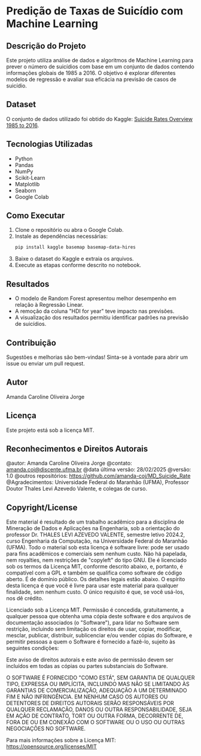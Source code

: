 # Predição de Taxas de Suicídio com Machine Learning

## Descrição do Projeto
Este projeto utiliza análise de dados e algoritmos de Machine Learning para prever o número de suicídios com base em um conjunto de dados contendo informações globais de 1985 a 2016. O objetivo é explorar diferentes modelos de regressão e avaliar sua eficácia na previsão de casos de suicídio.

## Dataset
O conjunto de dados utilizado foi obtido do Kaggle: [Suicide Rates Overview 1985 to 2016](https://www.kaggle.com/datasets/russellyates88/suicide-rates-overview-1985-to-2016).

## Tecnologias Utilizadas
- Python
- Pandas
- NumPy
- Scikit-Learn
- Matplotlib
- Seaborn
- Google Colab

## Como Executar
1. Clone o repositório ou abra o Google Colab.
2. Instale as dependências necessárias:
   ```bash
   pip install kaggle basemap basemap-data-hires
   ```
3. Baixe o dataset do Kaggle e extraia os arquivos.
4. Execute as etapas conforme descrito no notebook.

## Resultados
- O modelo de Random Forest apresentou melhor desempenho em relação à Regressão Linear.
- A remoção da coluna "HDI for year" teve impacto nas previsões.
- A visualização dos resultados permitiu identificar padrões na previsão de suicídios.

## Contribuição
Sugestões e melhorias são bem-vindas! Sinta-se à vontade para abrir um issue ou enviar um pull request.

## Autor
Amanda Caroline Oliveira Jorge

## Licença
Este projeto está sob a licença MIT.

## Reconhecimentos e Direitos Autorais
@autor: Amanda Caroline Oliveira Jorge 
@contato: amanda.coj@discente.ufma.br
@data última versão: 28/02/2025 
@versão: 1.0
@outros repositórios: https://github.com/amanda-coj/MD_Suicide_Rate
@Agradecimentos: Universidade Federal do Maranhão (UFMA), Professor Doutor Thales Levi Azevedo Valente, e colegas de curso.

## Copyright/License
Este material é resultado de um trabalho acadêmico para a disciplina de Mineração de Dados e Aplicações na Engenharia, sob a orientação do professor Dr. THALES LEVI AZEVEDO VALENTE, semestre letivo 2024.2, curso Engenharia da Computação, na Universidade Federal do Maranhão (UFMA). Todo o material sob esta licença é software livre: pode ser usado para fins acadêmicos e comerciais sem nenhum custo. Não há papelada, nem royalties, nem restrições de "copyleft" do tipo GNU. Ele é licenciado sob os termos da Licença MIT, conforme descrito abaixo, e, portanto, é compatível com a GPL e também se qualifica como software de código aberto. É de domínio público. Os detalhes legais estão abaixo. O espírito desta licença é que você é livre para usar este material para qualquer finalidade, sem nenhum custo. O único requisito é que, se você usá-los, nos dê crédito.

Licenciado sob a Licença MIT. Permissão é concedida, gratuitamente, a qualquer pessoa que obtenha uma cópia deste software e dos arquivos de documentação associados (o "Software"), para lidar no Software sem restrição, incluindo sem limitação os direitos de usar, copiar, modificar, mesclar, publicar, distribuir, sublicenciar e/ou vender cópias do Software, e permitir pessoas a quem o Software é fornecido a fazê-lo, sujeito às seguintes condições:

Este aviso de direitos autorais e este aviso de permissão devem ser incluídos em todas as cópias ou partes substanciais do Software.

O SOFTWARE É FORNECIDO "COMO ESTÁ", SEM GARANTIA DE QUALQUER TIPO, EXPRESSA OU IMPLÍCITA, INCLUINDO MAS NÃO SE LIMITANDO ÀS GARANTIAS DE COMERCIALIZAÇÃO, ADEQUAÇÃO A UM DETERMINADO FIM E NÃO INFRINGÊNCIA. EM NENHUM CASO OS AUTORES OU DETENTORES DE DIREITOS AUTORAIS SERÃO RESPONSÁVEIS POR QUALQUER RECLAMAÇÃO, DANOS OU OUTRA RESPONSABILIDADE, SEJA EM AÇÃO DE CONTRATO, TORT OU OUTRA FORMA, DECORRENTE DE, FORA DE OU EM CONEXÃO COM O SOFTWARE OU O USO OU OUTRAS NEGOCIAÇÕES NO SOFTWARE.

Para mais informações sobre a Licença MIT:
https://opensource.org/licenses/MIT

